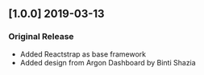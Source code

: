 ## [1.0.0] 2019-03-13
### Original Release
- Added Reactstrap as base framework
- Added design from Argon Dashboard by Binti Shazia
